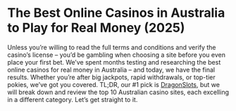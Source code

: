 # The Best Online Casinos in Australia to Play for Real Money (2025)

Unless you’re willing to read the full terms and conditions and verify the casino’s license – you’d be gambling when choosing a site before you even place your first bet.
We’ve spent months testing and researching the best online casinos for real money in Australia – and today, we have the final results. Whether you’re after big jackpots, rapid withdrawals, or top-tier pokies, we’ve got you covered.
TL;DR, our #1 pick is [DragonSlots]([url](https://qliker.onlinetopcasinos.co/dragonslots-86984bkcz)), but we will break down and review the top 10 Australian casino sites, each excelling in a different category. 
Let’s get straight to it.

